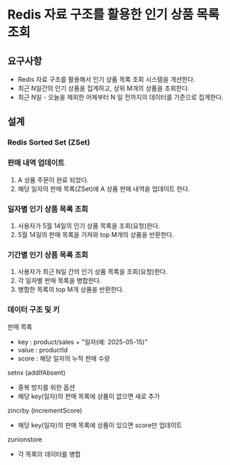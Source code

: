 # Redis 자료 구조를 활용한 인기 상품 목록 조회
## 요구사항
- Redis 자료 구조를 활용해서 인기 상품 목록 조회 시스템을 개선한다.
- 최근 N일간의 인기 상품을 집계하고, 상위 M개의 상품을 조회한다.
- 최근 N일 - 오늘을 제외한 어제부터 N 일 전까지의 데이터를 기준으로 집계한다.

## 설계
### Redis Sorted Set (ZSet)

### 판매 내역 업데이트
1. A 상품 주문이 완료 되었다.
2. 해당 일자의 판매 목록(ZSet)에 A 상품 판매 내역을 업데이트 한다.

### 일자별 인기 상품 목록 조회
1. 사용자가 5월 14일의 인기 상품 목록을 조회(요청)한다. 
2. 5월 14일의 판매 목록을 가져와 top M개의 상품을 반환한다.

### 기간별 인기 상품 목록 조회
1. 사용자가 최근 N일 간의 인기 상품 목록을 조회(요청)한다.
2. 각 일자별 판매 목록을 병합한다.
3. 병합한 목록의 top M개 상품을 반환한다.

### 데이터 구조 및 키 
판매 목록
- key : product/sales + "일자(예: 2025-05-15)"
- value : productId
- score : 해당 일자의 누적 판매 수량 

setnx (addIfAbsent)
- 중복 방지를 위한 옵션
- 해당 key(일자)의 판매 목록에 상품이 없으면 새로 추가

zincrby (incrementScore)
- 해당 key(일자)의 판매 목록에 상품이 있으면 score만 업데이트

zunionstore
-  각 목록의 데이터를 병합 
